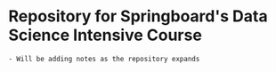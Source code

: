 # Repository for Springboard's Data Science Intensive Course
    - Will be adding notes as the repository expands
